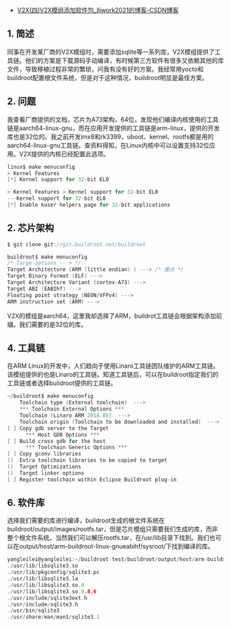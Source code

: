 - [V2X(四)V2X模组添加软件包_lljwork2021的博客-CSDN博客](https://blog.csdn.net/qq_40723777/article/details/125337974?ops_request_misc=%7B%22request%5Fid%22%3A%22165571968716782184648013%22%2C%22scm%22%3A%2220140713.130102334.pc%5Fcode.%22%7D&request_id=165571968716782184648013&biz_id=&utm_medium=distribute.pc_search_result.none-task-code-2~code~first_rank_ecpm_v1~code_v1-4-125337974-2-null-null.nonecase&utm_term=V2X)

## 1. 简述

同事在开发某厂商的V2X模组时，需要添加sqlite等一系列库，V2X模组提供了工具链。他们的方案是下载源码手动编译，有时候第三方软件有很多又依赖其他的库文件，导致移植过程非常的繁琐，问我有没有好的方案。我经常用yocto和buildroot配置根文件系统，但是对于这种情况，buildroot明显是最佳方案。

## 2. 问题

我查看厂商提供的文档，芯片为A73架构，64位，发现他们编译内核使用的工具链是aarch64-linux-gnu，而在应用开发提供的工具链是arm-linux，提供的开发库也是32位的。我之前开发imx8和rk3399，uboot、kernel、rootfs都是用的aarch64-linux-gnu工具链。查资料得知，在Linux内核中可以设置支持32位应用。V2X提供的内核已经配置此选项。

```c
linux$ make menuconfig
> Kernel Features
[*] Kernel support for 32-bit EL0

> Kernel Features > Kernel support for 32-bit EL0
---Kernel support for 32-bit EL0
[*] Enable kuser helpers page for 32-bit applications 
```

## 2. 芯片架构

```c
$ git clone git://git.buildroot.net/buildroot

buildroot$ make menuconfig
/* Targe options ---> */
Target Architecture (ARM (little endian) ) ---> /* 重点 */
Target Binary Format (ELF) --->
Target Architecture Variant (cortex-A73) --->
Target ABI (EABIhf) --->
Floating point strategy (NEON/VFPv4) --->
ARM instruction set (ARM) --->
```

V2X的模组是aarch64，这里我却选择了ARM，buildrot工具链会根据架构添加前缀。我们需要的是32位的库。

## 4. 工具链

在ARM Linux的开发中，人们趋向于使用Linaro工具链团队维护的ARM工具链。该模组提供的也是Linaro的工具链。知道工具链后，可以在buildroot指定我们的工具链或者选择buildroot提供的工具链。

```c
~/buildroot$ make menuconfig
    Toolchain type (External toolchain)  ---> 
    *** Toolchain External Options *** 
    Toolchain (Linaro ARM 2018.05)  --->
    Toolchain origin (Toolchain to be downloaded and installed)  --->
[ ] Copy gdb server to the Target
	  *** Host GDB Options *** 
[ ] Build cross gdb for the host
	  *** Toolchain Generic Options ***
[ ] Copy gconv libraries
()  Extra toolchain libraries to be copied to target
()  Target Optimizations
()  Target linker options
[ ] Register toolchain within Eclipse Buildroot plug-in
```

## 6. 软件库

选择我们需要的库进行编译，buildroot生成的根文件系统在buildroot/output/images/rootfs.tar，但是芯片模组只需要我们生成的库，而非整个根文件系统。当然我们可以解压rootfs.tar，在/usr/lib目录下找到。我们也可以在output/host/arm-buildroot-linux-gnueabihf/sysroot/下找到编译的库。

```c
yangleilei@yangleilei:~/buildroot-test/buildroot/output/host/arm-buildroot-linux-gnueabihf/sysroot$ find -name *sqlite*
./usr/lib/libsqlite3.so
./usr/lib/pkgconfig/sqlite3.pc
./usr/lib/libsqlite3.la
./usr/lib/libsqlite3.so.0
./usr/lib/libsqlite3.so.0.8.6
./usr/include/sqlite3ext.h
./usr/include/sqlite3.h
./usr/bin/sqlite3
./usr/share/man/man1/sqlite3.1
```